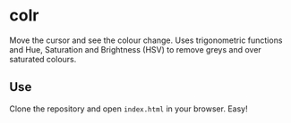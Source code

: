 # colr

Move the cursor and see the colour change. Uses trigonometric functions and Hue, Saturation and Brightness (HSV) to remove greys and over saturated colours.

## Use

Clone the repository and open `index.html` in your browser. Easy!
